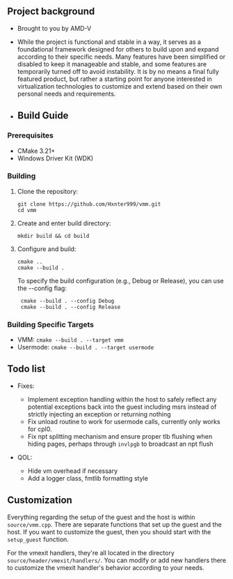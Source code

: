 ## Project background
- Brought to you by AMD-V 
- While the project is functional and stable in a way, it serves as a foundational framework designed for others to build upon and expand according to their specific needs. Many features have been simplified or disabled to keep it manageable and stable, and some features are temporarily turned off to avoid instability. It is by no means a final fully featured product, but rather a starting point for anyone interested in virtualization technologies to customize and extend based on their own personal needs and requirements.

- ## Build Guide

### Prerequisites

- CMake 3.21+
- Windows Driver Kit (WDK)

### Building

1. Clone the repository:
   ```
   git clone https://github.com/Hxnter999/vmm.git
   cd vmm
   ```

2. Create and enter build directory:
   ```
   mkdir build && cd build
   ```

3. Configure and build:
   ```
   cmake ..
   cmake --build .
   ```
   To specify the build configuration (e.g., Debug or Release), you can use the --config flag:
   ```
    cmake --build . --config Debug
    cmake --build . --config Release
   ```

### Building Specific Targets

- VMM: `cmake --build . --target vmm`
- Usermode: `cmake --build . --target usermode`

## Todo list
- Fixes:
    - Implement exception handling within the host to safely reflect any potential exceptions back into the guest including msrs instead of strictly injecting an exception or returning nothing
    - Fix unload routine to work for usermode calls, currently only works for cpl0.
    - Fix npt splitting mechanism and ensure proper tlb flushing when hiding pages, perhaps through `invlpgb` to broadcast an npt flush

- QOL:
    - Hide vm overhead if necessary
    - Add a logger class, fmtlib formatting style
	
## Customization
Everything regarding the setup of the guest and the host is within `source/vmm.cpp`. There are separate functions that set up the guest and the host. If you want to customize the guest, then you should start with the `setup_guest` function.

For the vmexit handlers, they're all located in the directory `source/header/vmexit/handlers/`. You can modify or add new handlers there to customize the vmexit handler's behavior according to your needs.